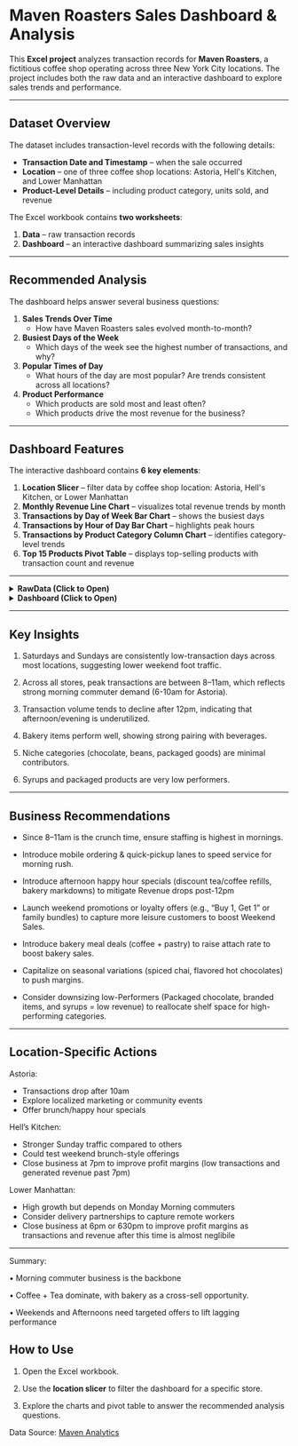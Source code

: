 # Maven Roasters Sales Dashboard & Analysis

This **Excel project** analyzes transaction records for **Maven Roasters**, a fictitious coffee shop operating across three New York City locations. The project includes both the raw data and an interactive dashboard to explore sales trends and performance.

---

## Dataset Overview

The dataset includes transaction-level records with the following details:  

- **Transaction Date and Timestamp** – when the sale occurred  
- **Location** – one of three coffee shop locations: Astoria, Hell's Kitchen, and Lower Manhattan  
- **Product-Level Details** – including product category, units sold, and revenue  

The Excel workbook contains **two worksheets**:  
1. **Data** – raw transaction records  
2. **Dashboard** – an interactive dashboard summarizing sales insights  

---

## Recommended Analysis

The dashboard helps answer several business questions:  

1. **Sales Trends Over Time**  
   - How have Maven Roasters sales evolved month-to-month?  
2. **Busiest Days of the Week**  
   - Which days of the week see the highest number of transactions, and why?  
3. **Popular Times of Day**  
   - What hours of the day are most popular? Are trends consistent across all locations?  
4. **Product Performance**  
   - Which products are sold most and least often?  
   - Which products drive the most revenue for the business?  

---

## Dashboard Features

The interactive dashboard contains **6 key elements**:  

1. **Location Slicer** – filter data by coffee shop location: Astoria, Hell's Kitchen, or Lower Manhattan  
2. **Monthly Revenue Line Chart** – visualizes total revenue trends by month  
3. **Transactions by Day of Week Bar Chart** – shows the busiest days  
4. **Transactions by Hour of Day Bar Chart** – highlights peak hours  
5. **Transactions by Product Category Column Chart** – identifies category-level trends  
6. **Top 15 Products Pivot Table** – displays top-selling products with transaction count and revenue

---
<details>
<summary><strong>RawData (Click to Open)</strong></summary>

![RawData](https://github.com/a-paija/Coffee-Shop-Sales/blob/main/Preview/Data.png)

</details>
   
<details>
<summary><strong>Dashboard (Click to Open)</strong></summary>

<img src="https://github.com/a-paija/Coffee-Shop-Sales/blob/main/Preview/Coffee%201.png" height="600" width="600" />
<img src="https://github.com/a-paija/Coffee-Shop-Sales/blob/main/Preview/Coffee%202.png" height="600" width="600" />
<img src="https://github.com/a-paija/Coffee-Shop-Sales/blob/main/Preview/Coffee%203.png" height="600" width="600" />
<img src="https://github.com/a-paija/Coffee-Shop-Sales/blob/main/Preview/Coffee%204.png" height="600" width="600" />

</details>

---

## Key Insights

1. Saturdays and Sundays are consistently low-transaction days across most locations, suggesting lower weekend foot traffic.

2. Across all stores, peak transactions are between 8–11am, which reflects strong morning commuter demand (6-10am for Astoria).

3. Transaction volume tends to decline after 12pm, indicating that afternoon/evening is underutilized.

4. Bakery items perform well, showing strong pairing with beverages.

5. Niche categories (chocolate, beans, packaged goods) are minimal contributors.

6. Syrups and packaged products are very low performers.

---

## Business Recommendations

- Since 8–11am is the crunch time, ensure staffing is highest in mornings.
   
- Introduce mobile ordering & quick-pickup lanes to speed service for morning rush.

- Introduce afternoon happy hour specials (discount tea/coffee refills, bakery markdowns) to mitigate Revenue drops post-12pm

- Launch weekend promotions or loyalty offers (e.g., “Buy 1, Get 1” or family bundles) to capture more leisure customers to boost Weekend Sales.

- Introduce bakery meal deals (coffee + pastry) to raise attach rate to boost bakery sales.

- Capitalize on seasonal variations (spiced chai, flavored hot chocolates) to push margins.

- Consider downsizing low-Performers (Packaged chocolate, branded items, and syrups = low revenue) to reallocate shelf space for high-performing categories.

---

## Location-Specific Actions
Astoria: 

- Transactions drop after 10am
- Explore localized marketing or community events
- Offer brunch/happy hour specials

Hell’s Kitchen:

- Stronger Sunday traffic compared to others
- Could test weekend brunch-style offerings
- Close business at 7pm to improve profit margins (low transactions and generated revenue past 7pm)

Lower Manhattan: 

- High growth but depends on Monday Morning commuters
- Consider delivery partnerships to capture remote workers
- Close business at 6pm or 630pm to improve profit margins as transactions and revenue after this time is almost neglibile

---

Summary:

• Morning commuter business is the backbone

• Coffee + Tea dominate, with bakery as a cross-sell opportunity.

• Weekends and Afternoons need targeted offers to lift lagging performance

## How to Use

1. Open the Excel workbook.

2. Use the **location slicer** to filter the dashboard for a specific store.
 
3. Explore the charts and pivot table to answer the recommended analysis questions.

Data Source: [Maven Analytics](https://mavenanalytics.io/data-playground/coffee-shop-sales)

